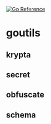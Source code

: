 [![Go Reference](https://pkg.go.dev/badge/github.com/intex-software/goutils.svg)](https://pkg.go.dev/github.com/intex-software/goutils)

# goutils

## krypta

## secret

## obfuscate

## schema
